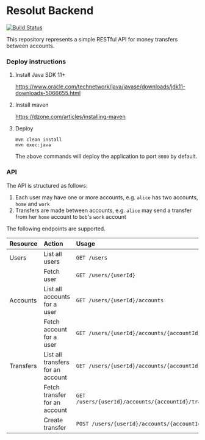 # Resolut Backend

[![Build Status](https://travis-ci.org/alanbuttars/resolutbackend.svg?branch=master)](https://travis-ci.org/alanbuttars/resolutbackend)

This repository represents a simple RESTful API for money transfers between accounts.

### Deploy instructions

1. Install Java SDK 11+

    https://www.oracle.com/technetwork/java/javase/downloads/jdk11-downloads-5066655.html

2. Install maven

    https://dzone.com/articles/installing-maven

3. Deploy

    ```
    mvn clean install
    mvn exec:java
    ```
   
   The above commands will deploy the application to port `8080` by default.
   
### API

The API is structured as follows:

1. Each user may have one or more accounts, e.g. `alice` has two accounts, `home` and `work`
2. Transfers are made between accounts, e.g. `alice` may send a transfer from her `home` account to `bob`'s `work` account

The following endpoints are supported.

| Resource  | Action                            | Usage  |
|-----------|:----------------------------------|:------------------------------------------------------------------|
| Users     | List all users                    | `GET /users`                                                      |
|           | Fetch user                        | `GET /users/{userId}`                                             |
| Accounts  | List all accounts for a user      | `GET /users/{userId}/accounts`                                    |
|           | Fetch account for a user          | `GET /users/{userId}/accounts/{accountId}`                        |
| Transfers | List all transfers for an account | `GET /users/{userId}/accounts/{accountId}/transfers`              |
|           | Fetch transfer for an account     | `GET /users/{userId}/accounts/{accountId}/transfers/{transferId}` |
|           | Create transfer                   | `POST /users/{userId}/accounts/{accountId}/transfers`             |